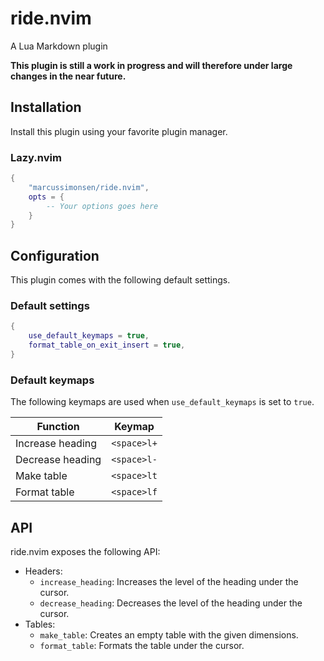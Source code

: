 # ride.nvim

A Lua Markdown plugin

**This plugin is still a work in progress and will therefore under large changes in the near future.**

## Installation

Install this plugin using your favorite plugin manager.

### Lazy.nvim

```lua
{
    "marcussimonsen/ride.nvim",
    opts = {
        -- Your options goes here
    }
}
```

## Configuration

This plugin comes with the following default settings.

### Default settings

```lua
{
    use_default_keymaps = true,
    format_table_on_exit_insert = true,
}
```

### Default keymaps

The following keymaps are used when `use_default_keymaps` is set to `true`.

| Function         | Keymap      |
|------------------|-------------|
| Increase heading | `<space>l+` |
| Decrease heading | `<space>l-` |
| Make table       | `<space>lt` |
| Format table     | `<space>lf` |

## API

ride.nvim exposes the following API:

- Headers:
    - `increase_heading`: Increases the level of the heading under the cursor.
    - `decrease_heading`: Decreases the level of the heading under the cursor.
- Tables:
    - `make_table`: Creates an empty table with the given dimensions.
    - `format_table`: Formats the table under the cursor.

